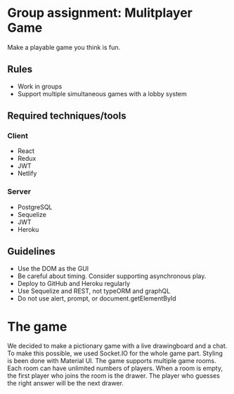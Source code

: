 # Group assignment: Mulitplayer Game
Make a playable game you think is fun.

## Rules
- Work in groups
- Support multiple simultaneous games with a lobby system

## Required techniques/tools
### Client
- React
- Redux
- JWT
- Netlify

### Server
- PostgreSQL
- Sequelize
- JWT
- Heroku

## Guidelines
- Use the DOM as the GUI
- Be careful about timing. Consider supporting asynchronous play.
- Deploy to GitHub and Heroku regularly
- Use Sequelize and REST, not typeORM and graphQL
- Do not use alert, prompt, or document.getElementById

# The game
We decided to make a pictionary game with a live drawingboard and a chat. To make this possible, we used Socket.IO for the whole game part. Styling is been done with Material UI.
The game supports multiple game rooms. Each room can have unlimited numbers of players. When a room is empty, the first player who joins the room is the drawer. The player who guesses the right answer will be the next drawer.
